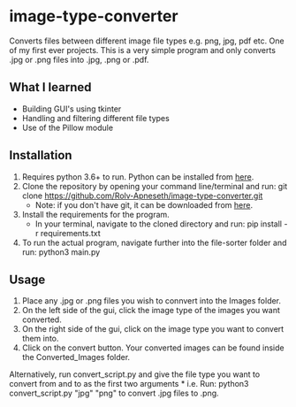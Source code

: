 # image-type-converter
 Converts files between different image file types e.g. png, jpg, pdf etc. One of my first ever projects. This is a very simple program and only converts .jpg or .png files into .jpg, .png or .pdf.

## What I learned
* Building GUI's using tkinter
* Handling and filtering different file types
* Use of the Pillow module

## Installation
1. Requires python 3.6+ to run. Python can be installed from [here](https://www.python.org/downloads/).
2. Clone the repository by opening your command line/terminal and run: git clone https://github.com/Rolv-Apneseth/image-type-converter.git
    * Note: if you don't have git, it can be downloaded from [here](https://git-scm.com/downloads).
3. Install the requirements for the program.
    * In your terminal, navigate to the cloned directory and run: pip install -r requirements.txt
4. To run the actual program, navigate further into the file-sorter folder and run: python3 main.py

## Usage
1. Place any .jpg or .png files you wish to connvert into the Images folder.
2. On the left side of the gui, click the image type of the images you want converted.
3. On the right side of the gui, click on the image type you want to convert them into.
4. Click on the convert button. Your converted images can be found inside the Converted_Images folder.

Alternatively, run convert_script.py and give the file type you want to convert from and to as the first two arguments
    * i.e. Run: python3 convert_script.py  "jpg" "png" to convert .jpg files to .png.


